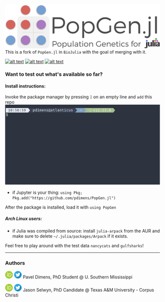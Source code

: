 ![logo](docs/img/logo.png)
This is a fork of `PopGen.jl` in `BioJulia` with the goal of merging with it. 

[![alt text](https://img.shields.io/badge/docs-stable-informational?style=for-the-badge&logo=Read%20The%20Docs)](https://pdimens.github.io/PopGen.jl/stable) [![alt text](https://img.shields.io/badge/docs-latest-75ae6c?style=for-the-badge&logo=Read%20The%20Docs)](https://pdimens.github.io/PopGen.jl/latest) [![alt text](https://img.shields.io/badge/slack-join%20PopGen.jl-9d72b1?style=for-the-badge&logo=slack)](https://pdimens.github.io/PopGen.jl/community/)



### Want to test out what's available so far?

#### Install instructions:
Invoke the package manager by pressing `]` on an empty line and `add` this repo
![install_instructions](docs/img/install.gif)
- if Jupyter is your thing: `using Pkg; Pkg.add("https://github.com/pdimens/PopGen.jl")`

After the package is installed, load it with `using PopGen`

##### Arch Linux users:

- if Julia was compiled from source: install `julia-arpack` from the AUR and make sure to delete `~/.julia/packages/Arpack` if it exists.

Feel free to play around with the test data `nancycats` and `gulfsharks`!



---------

### Authors

[![alt text](docs/img/orcid.png)](https://orcid.org/0000-0003-3823-0373) [![alt text](docs/img/twitter.png)](https://twitter.com/PVDimens) Pavel Dimens, PhD Student @ U. Southern Mississippi

[![alt text](docs/img/orcid.png)](http://orcid.org/0000-0002-9100-217X) [![alt text](docs/img/twitter.png)](https://twitter.com/JasonSelwyn) Jason Selwyn, PhD Candidate @ Texas A&M University - Corpus Christi 
